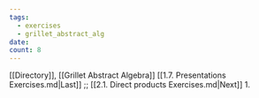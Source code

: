 ```yaml
---
tags:
  - exercises
  - grillet_abstract_alg
date:
count: 8
---
```

[[Directory]], [[Grillet Abstract Algebra]]
[[1.7. Presentations Exercises.md|Last]] ;; [[2.1. Direct products Exercises.md|Next]]
1. 